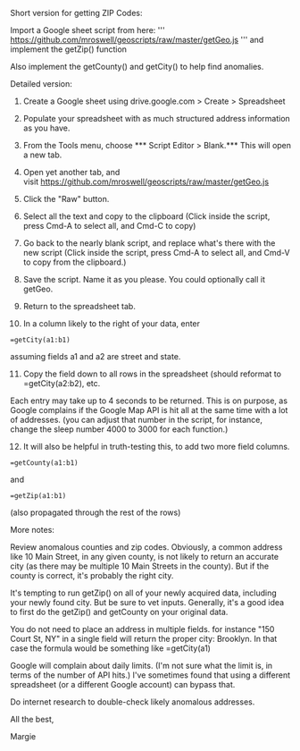 Short version for getting ZIP Codes: 

Import a Google sheet script from here:
'''
https://github.com/mroswell/geoscripts/raw/master/getGeo.js
'''
and implement the getZip() function

Also implement the getCounty() and getCity() to help find anomalies.



Detailed version:

1. Create a Google sheet using drive.google.com > Create > Spreadsheet

2. Populate your spreadsheet with as much structured address information as you have.

3. From the Tools menu, choose *** Script Editor > Blank.*** This will open a new tab.

4. Open yet another tab, and visit https://github.com/mroswell/geoscripts/raw/master/getGeo.js

5. Click the "Raw" button.

6. Select all the text and copy to the clipboard (Click inside the script, press Cmd-A to select all, and Cmd-C to copy)

7. Go back to the nearly blank script, and replace what's there with the new script (Click inside the script, press Cmd-A to select all, and Cmd-V to copy from the clipboard.)

8. Save the script. Name it as you please. You could optionally call it getGeo.

9. Return to the spreadsheet tab.

10. In a column likely to the right of your data, enter
```
=getCity(a1:b1) 
```
assuming fields a1 and a2 are street and state.

11. Copy the field down to all rows in the spreadsheet (should reformat to =getCity(a2:b2), etc.

Each entry may take up to 4 seconds to be returned. This is on purpose, as Google complains if the Google Map API is hit all at the same time with a lot of addresses.
(you can adjust that number in the script, for instance, change the sleep number 4000 to 3000 for each function.)

12. It will also be helpful in truth-testing this, to add two more field columns.
```
=getCounty(a1:b1)
```
and
```
=getZip(a1:b1)
```
(also propagated through the rest of the rows)

More notes:

Review anomalous counties and zip codes. Obviously, a common address like 10 Main Street, in any given county, is not likely to return an accurate city (as there may be multiple 10 Main Streets in the county). But if the county is correct, it's probably the right city.

It's tempting to run getZip() on all of your newly acquired data, including your newly found city. But be sure to vet inputs. Generally, it's a good idea to first do the getZip() and getCounty on your original data. 

You do not need to place an address in multiple fields. for instance "150 Court St, NY" in a single field will return the proper city: Brooklyn. In that case the formula would be something like =getCity(a1)

Google will complain about daily limits. (I'm not sure what the limit is, in terms of the number of API hits.) I've sometimes found that using a different spreadsheet (or a different Google account) can bypass that.

Do internet research to double-check likely anomalous addresses.

All the best,

Margie
